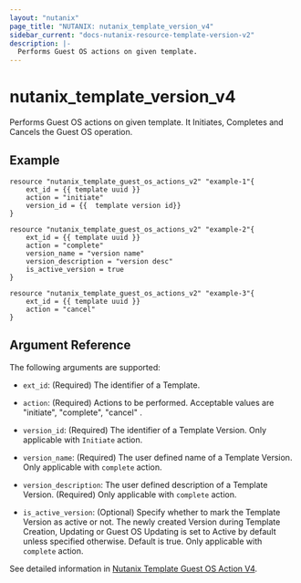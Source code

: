 ```yaml
---
layout: "nutanix"
page_title: "NUTANIX: nutanix_template_version_v4"
sidebar_current: "docs-nutanix-resource-template-version-v2"
description: |-
  Performs Guest OS actions on given template. 
---
```


# nutanix_template_version_v4

Performs Guest OS actions on given template. It Initiates, Completes and Cancels the Guest OS operation. 

## Example 

```hcl
resource "nutanix_template_guest_os_actions_v2" "example-1"{
    ext_id = {{ template uuid }}
    action = "initiate"
    version_id = {{  template version id}}
}

resource "nutanix_template_guest_os_actions_v2" "example-2"{
    ext_id = {{ template uuid }}
    action = "complete"
    version_name = "version name"
    version_description = "version desc"
    is_active_version = true
}

resource "nutanix_template_guest_os_actions_v2" "example-3"{
    ext_id = {{ template uuid }}
    action = "cancel"
}
```


## Argument Reference

The following arguments are supported:

* `ext_id`: (Required) The identifier of a Template.
* `action`: (Required) Actions to be performed. Acceptable values are "initiate", "complete", "cancel" . 

* `version_id`: (Required) The identifier of a Template Version. Only applicable with `Initiate` action. 
* `version_name`: (Required) The user defined name of a Template Version. Only applicable with `complete` action.
* `version_description`: The user defined description of a Template Version. (Required) Only applicable with `complete` action.
* `is_active_version`: (Optional) Specify whether to mark the Template Version as active or not. The newly created Version during Template Creation, Updating or Guest OS Updating is set to Active by default unless specified otherwise. Default is true. Only applicable with `complete` action.


See detailed information in [Nutanix Template Guest OS Action V4](https://developers.nutanix.com/api-reference?namespace=vmm&version=v4.0.b1).